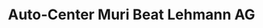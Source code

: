 ---
title: "Auto-Center Muri Beat Lehmann AG"
url: /muri-b-bern/auto-center-muri-beat-lehmann-ag/
shop: Autohaus
---